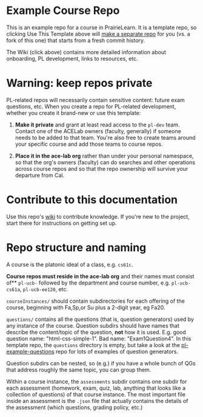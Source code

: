 # Example Course Repo

This is an example repo for a course in PrairieLearn.  It is a
template repo, so clicking Use This Template above will 
[make a separate repo](https://help.github.com/en/github/creating-cloning-and-archiving-repositories/creating-a-repository-from-a-template)
for you (vs. a fork of this one) that starts from a fresh commit history.

The Wiki (click above) contains more detailed information about onboarding, PL development, links to resources, etc.

# Warning: keep repos private

PL-related repos will necessarily contain sensitive content: future
exam questions, etc.  When you create a repo for PL-related development,
whether you create it brand-new or use this template:

1. **Make it private** and
grant at least read access to the `pl-dev` team.  Contact one of the ACELab owners
(faculty, generally) if someone needs to be added to that team.
You're also free to create teams around your specific course and add
those teams to course repos.

2. **Place it in the ace-lab org** rather than under your personal
namespace, so that the org's owners (faculty) can do searches and other
operations across course repos and so that the repo ownership will
survive your departure from Cal.

# Contribute to this documentation

Use this repo's [wiki](https://github.com/ace-lab/pl-ucb-csxxx/wiki) 
to contribute knowledge.  If you're new to the project, start there
for instructions on getting set up.

# Repo structure and naming

A course is the platonic ideal of a class, e.g. `cs61c`.  

**Course repos must reside in the ace-lab org** and their names must
consist of** `pl-ucb-` followed by the department and course number,
e.g. `pl-ucb-cs61a`, `pl-ucb-ee120`, etc.

`courseInstances/` should contain subdirectories for each offering of
the course, beginning with Fa,Sp,or Su plus a 2-digit year, eg Fa20.

`questions/` contains all the questions (that is, question generators)
used by any instance of the course.  Question subdirs should have names that
describe the content/topic of the question, **not** how it is used.
E.g. good question name: "html-css-simple-1".  Bad name:
"Exam1Question4".  In this template repo, the `questions` directory is empty, but
take a look at the
[pl-example-questions](https://github.com/ace-lab/pl-example-questions)
repo for lots of examples of question generators.

Question subdirs can be nested, so (e.g.) if you have a whole bunch of
QGs that address roughly the same topic, you can group them.

Within a course instance, the `assessments` subdir contains one subdir
for each assessment (homework, exam, quiz, lab, anything that looks
like a collection of questions) of that course instance.  The most
important file inside an assessment is the `.json` file that actually
contains the details of the assessment (which questions, grading
policy, etc.)

